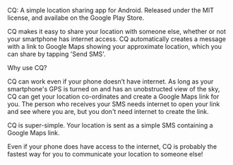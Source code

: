 CQ: A simple location sharing app for Android. Released under the MIT license, and availabe on the Google Play Store.

CQ makes it easy to share your location with someone else, whether or not your smartphone has internet access. CQ automatically creates a message with a link to Google Maps showing your approximate location, which you can share by tapping 'Send SMS'.

Why use CQ?

CQ can work even if your phone doesn’t have internet.
As long as your smartphone's GPS is turned on and has an unobstructed view of the sky, CQ can get your location co-ordinates and create a Google Maps link for you. The person who receives your SMS needs internet to open your link and see where you are, but you don't need internet to create the link.

CQ is super-simple.
Your location is sent as a simple SMS containing a Google Maps link.

Even if your phone does have access to the internet, CQ is probably the fastest way for you to communicate your location to someone else!
